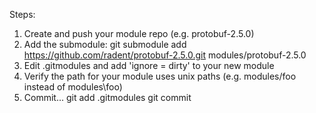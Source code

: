 Steps:

1) Create and push your module repo (e.g. protobuf-2.5.0)
2) Add the submodule: git submodule add https://github.com/radent/protobuf-2.5.0.git modules/protobuf-2.5.0
3) Edit .gitmodules and add 'ignore = dirty' to your new module
4) Verify the path for your module uses unix paths (e.g. modules/foo instead of modules\\foo)
4) Commit...
   git add .gitmodules
   git commit
